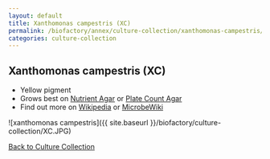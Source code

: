 ```yaml
---
layout: default
title: Xanthomonas campestris (XC) 
permalink: /biofactory/annex/culture-collection/xanthomonas-campestris/
categories: culture-collection
---
```


## Xanthomonas campestris (XC) 

* Yellow pigment
* Grows best on [Nutrient Agar](/biofactory/annex/cultivation-media/nutrient-agar/) or [Plate Count Agar](/biofactory/annex/cultivation-media/plate-count-agar/)
* Find out more on [Wikipedia](http://en.wikipedia.org/wiki/Xanthomonas_campestris) or [MicrobeWiki](https://microbewiki.kenyon.edu/index.php/Xanthomonas_campestris)

![xanthomonas campestris]({{ site.baseurl }}/biofactory/culture-collection/XC.JPG) 

[Back to Culture Collection](/biofactory/annex/culture-collection/)
